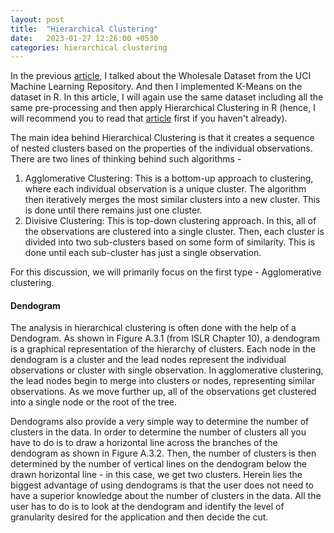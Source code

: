```yaml
---
layout: post
title:  "Hierarchical Clustering"
date:   2023-01-27 12:26:00 +0530
categories: hierarchical clustering
---
```


In the previous [article](https://subclassy.github.io/kmeans-clustering/), I
talked about the Wholesale Dataset from the UCI Machine Learning Repository. And
then I implemented K-Means on the dataset in R. In this article, I will again 
use the same dataset including all the same pre-processing and then apply 
Hierarchical Clustering in R (hence, I will recommend you to read that 
[article](https://subclassy.github.io/kmeans-clustering/) first if you haven't 
already).

The main idea behind Hierarchical Clustering is that it creates a sequence of 
nested clusters based on the properties of the individual observations. There 
are two lines of thinking behind such algorithms -
1. Agglomerative Clustering: This is a bottom-up approach to clustering, where 
each individual observation is a unique cluster. The algorithm then iteratively 
merges the most similar clusters into a new cluster. This is done until there 
remains just one cluster.
2. Divisive Clustering: This is top-down clustering approach. In this, all of 
the observations are clustered into a single cluster. Then, each cluster is 
divided into two sub-clusters based on some form of similarity. This is done 
until each sub-cluster has just a single observation.

For this discussion, we will primarily focus on the first type - Agglomerative 
clustering.

#### Dendogram
The analysis in hierarchical clustering is often done with the help of a Dendogram. As shown in
Figure A.3.1 (from ISLR Chapter 10), a dendogram is a graphical representation of the hierarchy
of clusters. Each node in the dendogram is a cluster and the lead nodes represent the individual
observations or cluster with single observation. In agglomerative clustering, the lead nodes begin to
merge into clusters or nodes, representing similar observations. As we move further up, all of the
observations get clustered into a single node or the root of the tree.

Dendograms also provide a very simple way to determine the number of clusters in the data. In order
to determine the number of clusters all you have to do is to draw a horizontal line across the branches
of the dendogram as shown in Figure A.3.2. Then, the number of clusters is then determined by the
number of vertical lines on the dendogram below the drawn horizontal line - in this case, we get two
clusters. Herein lies the biggest advantage of using dendograms is that the user does not need to have
a superior knowledge about the number of clusters in the data. All the user has to do is to look at the
dendogram and identify the level of granularity desired for the application and then decide the cut.